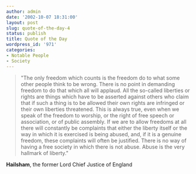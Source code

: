 ```yaml
---
author: admin
date: '2002-10-07 18:31:00'
layout: post
slug: quote-of-the-day-4
status: publish
title: Quote of the Day
wordpress_id: '971'
categories:
- Notable People
- Society
---
```


> "The only freedom which counts is the freedom do to what some other
> people think to be wrong. There is no point in demanding freedom to do
> that which all will applaud. All the so-called liberties or rights are
> things which have to be asserted against others who claim that if such
> a thing is to be allowed their own rights are infringed or their own
> liberties threatened. This is always true, even when we speak of the
> freedom to worship, or the right of free speech or association, or of
> public assembly. If we are to allow freedoms at all there will
> constantly be complaints that either the liberty itself or the way in
> which it is exercised is being abused, and, if it is a genuine
> freedom, these complaints will often be justified. There is no way of
> having a free society in which there is not abuse. Abuse is the very
> hallmark of liberty."

**Hailsham**, the former Lord Chief Justice of England
